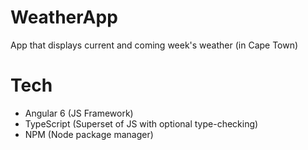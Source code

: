 # WeatherApp

App that displays current and coming week's weather (in Cape Town)

# Tech

 - Angular 6 (JS Framework)
 - TypeScript (Superset of JS with optional type-checking)
 - NPM (Node package manager)
